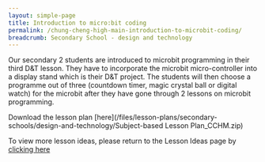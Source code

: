 ```yaml
---
layout: simple-page
title: Introduction to micro:bit coding
permalink: /chung-cheng-high-main-introduction-to-microbit-coding/
breadcrumb: Secondary School - design and technology
---
```


Our secondary 2 students are introduced to microbit programming in their third D&T lesson. They have to incorporate the microbit micro-controller into a display stand which is their D&T project. The students will then choose a programme out of three (countdown timer, magic crystal ball or digital watch) for the microbit after they have gone through 2 lessons on microbit programming.

Download the lesson plan [here](/files/lesson-plans/secondary-schools/design-and-technology/Subject-based Lesson Plan_CCHM.zip)

To view more lesson ideas, please return to the Lesson Ideas page by [clicking here](/in-schools/digital-maker/lesson-ideas-secondary/)
